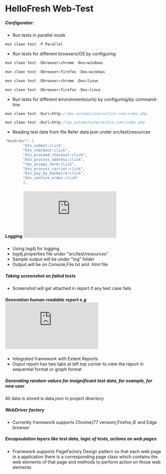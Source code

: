 HelloFresh Web-Test
=====


##### Configurator:

* Run tests in parallel mode

```java
mvn clean test -P Parallel
```

* Run tests for different browsers/OS by configuring

```java
mvn clean test -Dbrowser=chrome -Dos=windows
```

```java
mvn clean test -Dbrowser=firefox -Dos=windows
```

```java
mvn clean test -Dbrowser=chrome -Dos=linux
```

```java
mvn clean test -Dbrowser=firefox -Dos=linux
```

* Run tests for different environments(urls) by configuring/by command-line.

```java
mvn clean test -Durl=http://dev.automationpractice.com/index.php
```

```java
mvn clean test -Durl=http://qa.automationpractice.com/index.php
```

* Reading test data from file Refer data.json under src/test/resources

```java
"NewOrder": [
		"btn_submit:click",
		"btn_checkout:click",
		"btn_proceed_checkout:click",
		"btn_process_address:click",
		"rbn_accept_term:click",
		"btn_process_carrier:click",
		"btn_pay_by_bankwire:click",
		"btn_confirm_order:click"
		],
```

##### Logging ![Logger](https://web-test-hellofresh.s3-eu-west-1.amazonaws.com/application.html)

* Using log4j for logging 
* log4j.properties file under "src/test/resources"
* Sample output will be under "log" folder
* Output will be on Console,File.txt and .html file

##### Taking screenshot on failed tests 
* Screenshot will get attached in report if any test case fails  

##### Generation human readable report e.g ![ExtentReport](https://web-test-hellofresh.s3-eu-west-1.amazonaws.com/ExtentReportResults.html)
* Integrated framework with Extent Reports
* Ouput report has two tabs at left top corner to view the report in sequential format or graph format

##### Generating random values for insignificant test data, for example, for new user
All data is stored is data.json in project directory

##### WebDriver factory
* Currently framework supports Chrome(77 version),Firefox,IE and Edge browser 

##### Encapsulation layers like test data, logic of tests, actions on web pages 
* Framework supports PageFactory Design pattern so that each web page in a application there is a corresponding page class which contains the web elements of that page and methods to perform action on those web elements





















